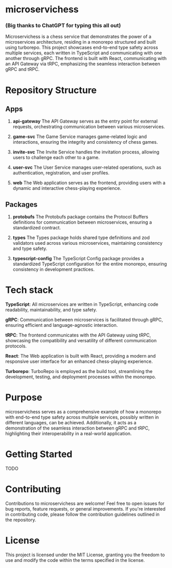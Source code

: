 # microservichess

### (Big thanks to ChatGPT for typing this all out)

Microservichess is a chess service that demonstrates the power of a microservices architecture, residing in a monorepo structured and built using turborepo. This project showcases end-to-end type safety across multiple services, each written in TypeScript and communicating with one another through gRPC. The frontend is built with React, communicating with an API Gateway via tRPC, emphasizing the seamless interaction between gRPC and tRPC.

# Repository Structure

## Apps

1. **api-gateway**
   The API Gateway serves as the entry point for external requests, orchestrating communication between various microservices.

2. **game-svc**
   The Game Service manages game-related logic and interactions, ensuring the integrity and consistency of chess games.

3. **invite-svc**
   The Invite Service handles the invitation process, allowing users to challenge each other to a game.

4. **user-svc**
   The User Service manages user-related operations, such as authentication, registration, and user profiles.

5. **web**
   The Web application serves as the frontend, providing users with a dynamic and interactive chess-playing experience.

## Packages

1. **protobufs**
   The Protobufs package contains the Protocol Buffers definitions for communication between microservices, ensuring a standardized contract.

2. **types**
   The Types package holds shared type definitions and zod validators used across various microservices, maintaining consistency and type safety.

3. **typescript-config**
   The TypeScript Config package provides a standardized TypeScript configuration for the entire monorepo, ensuring consistency in development practices.

# Tech stack

**TypeScript**: All microservices are written in TypeScript, enhancing code readability, maintainability, and type safety.

**gRPC**: Communication between microservices is facilitated through gRPC, ensuring efficient and language-agnostic interaction.

**tRPC**: The frontend communicates with the API Gateway using tRPC, showcasing the compatibility and versatility of different communication protocols.

**React**: The Web application is built with React, providing a modern and responsive user interface for an enhanced chess-playing experience.

**Turborepo**: TurboRepo is employed as the build tool, streamlining the development, testing, and deployment processes within the monorepo.

# Purpose

microservichess serves as a comprehensive example of how a monorepo with end-to-end type safety across multiple services, possibly written in different languages, can be achieved. Additionally, it acts as a demonstration of the seamless interaction between gRPC and tRPC, highlighting their interoperability in a real-world application.

# Getting Started

TODO

# Contributing

Contributions to microservichess are welcome! Feel free to open issues for bug reports, feature requests, or general improvements. If you're interested in contributing code, please follow the contribution guidelines outlined in the repository.

# License

This project is licensed under the MIT License, granting you the freedom to use and modify the code within the terms specified in the license.
